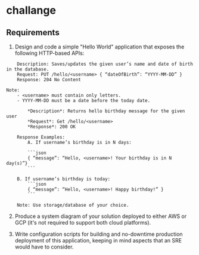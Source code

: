 # challange

## Requirements

1.  Design and code a simple "Hello World" application that exposes the following
    HTTP-based APIs:

```
    Description: Saves/updates the given user’s name and date of birth in the database.
    Request: PUT /hello/<username> { “dateOfBirth”: “YYYY-MM-DD” }
    Response: 204 No Content
```

    Note:
        - <username> must contain only letters.
        - YYYY-MM-DD must be a date before the today date.

```
        *Description*: Returns hello birthday message for the given user
        *Request*: Get /hello/<username>
        *Response*: 200 OK
```

        Response Examples:
            A. If username’s birthday is in N days:

            ```json
            { “message”: “Hello, <username>! Your birthday is in N day(s)”}
            ```

        B. If username’s birthday is today:
            ```json
            { “message”: “Hello, <username>! Happy birthday!” }
            ```

        Note: Use storage/database of your choice.

2.  Produce a system diagram of your solution deployed to either AWS or GCP (it's not required to support both cloud platforms).

3.  Write configuration scripts for building and no-downtime production deployment of this application, keeping in mind aspects that an SRE would have to consider.

### Implicit requirements:

1. The code produced by you is expected to be of high quality.
2. The solution must have tests, runnable locally, and deployable to the cloud.
3. Use common sense.

## Decision log

- Python
- FastAPI
- Syncronous code
- Terraform
- Lambda

## TODO

- [x] Create a FastAPI app
- [] Create a Dockerfile
- [] Create a docker-compose file
- [] Local tests
- [] Integration tests with testcontainers
- [] Create a Lambda function
- [] Create a Terraform script to deploy the Lambda function

